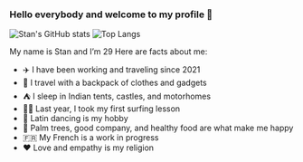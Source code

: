 ### Hello everybody and welcome to my profile 👋

![Stan's GitHub stats](https://github-readme-stats.vercel.app/api?username=stanyakimov&show_icons=true&theme=shadow_blue)
![Top Langs](https://github-readme-stats.vercel.app/api/top-langs?username=stanyakimov&layout=compact&langs_count=8&card_width=320)


My name is Stan and I’m 29
Here are facts about me:
- ✈️ I have been working and traveling since 2021
- 🎒 I travel with a backpack of clothes and gadgets
- ⛺️ I sleep in Indian tents, castles, and motorhomes
- 🏄‍♂️ Last year, I took my first surfing lesson
- 💃 Latin dancing is my hobby
- 🌴 Palm trees, good company, and healthy food are what make me happy
- 🇫🇷 My French is a work in progress
- ❤ Love and empathy is my religion 

<!--
- 🔭 I’m currently working on ...
- 🌱 I’m currently learning ...
- 👯 I’m looking to collaborate on projects in non-profit, volunteering and giving
- 🤔 I’m looking for help ...
- 💬 Ask me about ...
- 📫 How to reach me: stanyakimov@icloud.com
- 😄 Pronouns: ...
- ⚡ Fun fact: ...
--->
